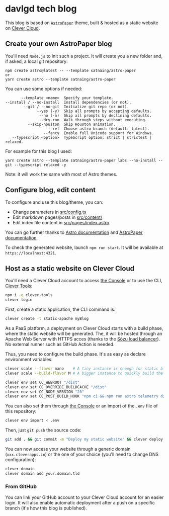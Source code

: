 # davlgd tech blog

This blog is based on [`AstroPaper`](https://github.com/satnaing/astro-paper) theme, built & hosted as a static website on [Clever Cloud](https://www.clever-cloud.com).

## Create your own AstroPaper blog

You'll need `Node.js` to init such a project. It will create you a new folder and, if asked, a local git repository:

```node
npm create astro@latest -- --template satnaing/astro-paper
or
yarn create astro --template satnaing/astro-paper
```

You can use some options if needed:

```
       --template <name>  Specify your template.
--install / --no-install  Install dependencies (or not).
        --git / --no-git  Initialize git repo (or not).
              --yes (-y)  Skip all prompts by accepting defaults.
               --no (-n)  Skip all prompts by declining defaults.
               --dry-run  Walk through steps without executing.
          --skip-houston  Skip Houston animation.
                   --ref  Choose astro branch (default: latest).
                 --fancy  Enable full Unicode support for Windows.
   --typescript <option>  TypeScript option: strict | strictest | relaxed.
```

For example for this blog I used:

```node
yarn create astro --template satnaing/astro-paper labs --no-install --git --typescript relaxed -y
```

Note: it will work the same with most of Astro themes.

## Configure blog, edit content

To configure and use this blog/theme, you can:

- Change parameters in [src/config.ts](src/config.ts)
- Edit markdown pages/posts in [src/content/](src/content/)
- Edit index file content in [src/pages/index.astro](src/pages/index.astro)

You can go further thanks to [Astro documentation](https://docs.astro.build/en/core-concepts/project-structure/) and [AstroPaper documentation](https://github.com/satnaing/astro-paper?tab=readme-ov-file#-documentation).

To check the generated website, launch `npm run start`. It will be available at `https://localhost:4321`.

## Host as a static website on Clever Cloud

You'll need a Clever Cloud account to access [the Console](https://console.clever-cloud.com) or to use the CLI, [Clever Tools](https://github.com/CleverCloud/clever-tools):

```bash
npm i -g clever-tools
clever login
```

First, create a static application, the CLI command is:

```bash
clever create -t static-apache myBlog
```

As a PaaS platform, a deployment on Clever Cloud starts with a build phase, where the static website will be generated. The, it will be hosted through an Apache Web Server with HTTPS acces (thanks to the [Sōzu load balancer](https://github.com/sozu-proxy/sozu)). No external runner such as GitHub Action is needed.

Thus, you need to configure the build phase. It's as easy as declare environment variables:

```bash
clever scale --flavor nano    # A tiny instance is enough for static blog
clever scale --build-flavor M # A bigger instance to quickly build the website

clever env set CC_WEBROOT "/dist"
clever env set CC_OVERRIDE_BUILDCACHE "/dist"
clever env set CC_NODE_VERSION "20"
clever env set CC_POST_BUILD_HOOK "npm ci && npm run astro telemetry disable && npm run build"
```

You can also set them through [the Console](https://console.clever-cloud.com) or an import of the `.env` file of this repository:

```bash
clever env import < .env
```

Then, just `git push` the source code:

```bash
git add . && git commit -m "Deploy my static website" && clever deploy
```

You can now access your website through a generic domain (`xxx.cleverapps.io`) or the one of your choice (you'll need to change DNS configuration):

```bash
clever domain
clever domain add your.domain.tld
```

### From GitHub

You can link your GitHub account to your Clever Cloud account for an easier login. It will also enable automatic deployment after a push on a specific branch (it's how this blog is published).

